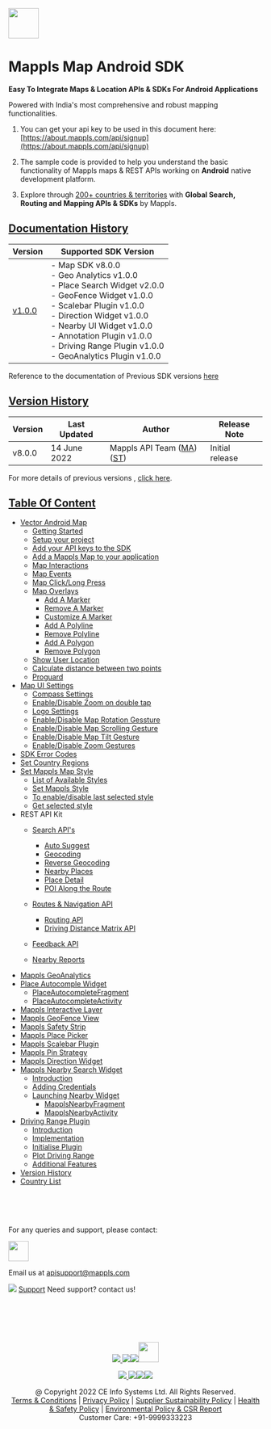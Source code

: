 [<img src="https://about.mappls.com/images/mappls-b-logo.svg" height="60"/> </p>](https://www.mapmyindia.com/api)

# Mappls Map Android SDK

**Easy To Integrate Maps & Location APIs & SDKs For Android Applications**

Powered with India's most comprehensive and robust mapping functionalities.

1. You can get your api key to be used in this document here: [https://about.mappls.com/api/signup](https://about.mappls.com/api/signup)

2. The sample code is provided to help you understand the basic functionality of Mappls maps & REST APIs working on **Android** native development platform.

4. Explore through [200+ countries & territories](https://github.com/MapmyIndia/mapmyindia-rest-api/blob/master/docs/countryISO.md) with **Global Search, Routing and Mapping APIs & SDKs** by Mappls.

## [Documentation History](#Documentation-History)

| Version | Supported SDK Version |  
| ---- | ---- |    
| [v1.0.0](docs/v1.0.0/README.md) | - Map SDK v8.0.0 <br/> - Geo Analytics v1.0.0 <br/> - Place Search Widget v2.0.0 <br/> - GeoFence Widget v1.0.0 <br/> - Scalebar Plugin v1.0.0 <br/> - Direction Widget v1.0.0 <br/> - Nearby UI Widget v1.0.0 <br/> - Annotation Plugin v1.0.0 <br/> - Driving Range Plugin v1.0.0 <br/> - GeoAnalytics Plugin v1.0.0 |  

Reference to the documentation of Previous SDK versions [here](https://github.com/mappls-api/mapmyindia-maps-vectorSDK-android)


## [Version History](#Version-History)

| Version | Last Updated | Author |  Release Note|  
| ---- | ---- | ---- | ---- |  
| v8.0.0 | 14 June 2022 | Mappls API Team ([MA](https://github.com/mdakram)) ([ST](https://github.com/saksham66)) |   Initial release  |


For more details of previous versions , [click here](docs/v1.0.0/Version-History.md).


## [Table Of Content](#Table-Of-Content)
- [Vector Android Map](docs/v1.0.0/Getting-Started.md)
    * [Getting Started](docs/v1.0.0/Getting-Started.md#getting-started)
    * [Setup your project](docs/v1.0.0/Getting-Started.md#setup-your-project)
    * [Add your API keys to the SDK](docs/v1.0.0/Getting-Started.md#add-your-api-keys-to-the-sdk)
    * [Add a Mappls Map to your application](docs/v1.0.0/Getting-Started.md#add-a-mappls-map-to-your-application)
    * [Map Interactions](docs/v1.0.0/Getting-Started.md#map-interactions)
    * [Map Events](docs/v1.0.0/Getting-Started.md#map-events)
    * [Map Click/Long Press](docs/v1.0.0/Getting-Started.md#map-click-long-press)
    * [Map Overlays](docs/v1.0.0/Getting-Started.md#map-overlays)
        - [Add A Marker](docs/v1.0.0/Getting-Started.md#add-a-marker)
        - [Remove A Marker](docs/v1.0.0/Getting-Started.md#remove-a-marker)
        - [Customize A Marker](docs/v1.0.0/Getting-Started.md#customize-a-marker)
        - [Add A Polyline](docs/v1.0.0/Getting-Started.md#add-a-polyline)
        - [Remove Polyline](docs/v1.0.0/Getting-Started.md#remove-polyline)
        - [Add A Polygon](docs/v1.0.0/Getting-Started.md#add-a-polygon)
        - [Remove Polygon](docs/v1.0.0/Getting-Started.md#remove-polygon)
    * [Show User Location](docs/v1.0.0/Getting-Started.md#show-user-location)
    * [Calculate distance between two points](docs/v1.0.0/Getting-Started.md#calculate-distance-between-points)
    * [Proguard](docs/v1.0.0/Getting-Started.md#proguard)
- [Map UI Settings](docs/v1.0.0/Map-UI-Settings.md)
    * [Compass Settings](docs/v1.0.0/Map-UI-Settings.md#Compass-Settings)
    * [Enable/Disable Zoom on double tap](docs/v1.0.0/Map-UI-Settings.md#Enable-disable-zoom)
    * [Logo Settings](docs/v1.0.0/Map-UI-Settings.md/#Logo-settings)
    * [Enable/Disable Map Rotation Gessture](docs/v1.0.0/Map-UI-Settings.md#Enable-disable-rotation)
    * [Enable/Disable Map Scrolling Gesture](docs/v1.0.0/Map-UI-Settings.md#Enable-disable-scrolling)
    * [Enable/Disable Map Tilt Gesture](docs/v1.0.0/Map-UI-Settings.md#Enable-disable-tilt)
    * [Enable/Disable Zoom Gestures](docs/v1.0.0/Map-UI-Settings.md#Enable-disable-zoom-gesture)
- [SDK Error Codes](docs/v1.0.0/SDK-Error-code.md)
- [Set Country Regions](docs/v1.0.0/Set-Regions.md)
- [Set Mappls Map Style](docs/v1.0.0/Map-Style.md)
    * [List of Available Styles](docs/v1.0.0/Map-Style.md#list-of-available-styles)
    * [Set Mappls Style](docs/v1.0.0/Map-Style.md#set-mapmyindia-style)
    * [To enable/disable last selected style](docs/v1.0.0/Map-Style.md#To-enable-last-selected-style)
    * [Get selected style](docs/v1.0.0/Map-Style.md#get-selected-style)
- REST API Kit
    * [Search API's](docs/v1.0.0/Search-Api.md)
        - [Auto Suggest](docs/v1.0.0/Search-Api.md#auto-suggest)
        - [Geocoding](docs/v1.0.0/Search-Api.md#geocoding)
        - [Reverse Geocoding](docs/v1.0.0/Search-Api.md#reverse-geocoding)
        - [Nearby Places](docs/v1.0.0/Search-Api.md#nearby-places)
        - [Place Detail](docs/v1.0.0/Search-Api.md#place-detail)
        - [POI Along the Route](docs/v1.0.0/Search-Api.md#poi-along-route)

    * [Routes & Navigation API](docs/v1.0.0/Routing-API.md)
        - [Routing API](docs/v1.0.0/Routing-API.md#routing-api)
        - [Driving Distance Matrix API](docs/v1.0.0/Routing-API.md#distance-api)
    * [Feedback API](docs/v1.0.0/Feedback.md)
    * [Nearby Reports](docs/v1.0.0/Nearby-Report.md)
- [Mappls GeoAnalytics](docs/v1.0.0/Geoanalytics.md)
- [Place Autocomple Widget](docs/v1.0.0/Place-Autocomplete.md)
    * [PlaceAutocompleteFragment](docs/v1.0.0/Place-Autocomplete.md#place-autocomplete-fragment)
    * [PlaceAutocompleteActivity](docs/v1.0.0/Place-Autocomplete.md#place-autocomplete-activity)
- [Mappls Interactive Layer](docs/v1.0.0/Interactive-Layer.md)
- [Mappls GeoFence View](docs/v1.0.0/GeoFence-View.md)
- [Mappls Safety Strip](docs/v1.0.0/Safety-Strip.md)
- [Mappls Place Picker](docs/v1.0.0/Place-Picker.md)
- [Mappls Scalebar Plugin](docs/v1.0.0/Scalebar-Plugin.md)
- [Mappls Pin Strategy](docs/v1.0.0/MapplsPinStrategy.md)
- [Mappls Direction Widget](docs/v1.0.0/Direction-Widget.md)
- [Mappls Nearby Search Widget](docs/v1.0.0/Nearby-Widget.md)
    * [Introduction](docs/v1.0.0/Nearby-Widget.md#Introduction)
    * [Adding Credentials](docs/v1.0.0/Nearby-Widget.md#Adding-Credentials)
    * [Launching Nearby Widget](docs/v1.0.0/Nearby-Widget.md#Launching-Nearby-Widget)
        - [MapplsNearbyFragment](docs/v1.0.0/Nearby-Widget.md#nearby-fragment)
        - [MapplsNearbyActivity](docs/v1.0.0/Nearby-Widget.md#nearby-activity)
- [Driving Range Plugin](docs/v1.0.0/Driving-Range-Plugin.md)
    - [Introduction](docs/v1.0.0/Driving-Range-Plugin.md#Introduction)
    - [Implementation](docs/v1.0.0/Driving-Range-Plugin.md#Implementation)
    - [Initialise Plugin](docs/v1.0.0/Driving-Range-Plugin.md#Initialise-Plugin)
    - [Plot Driving Range](docs/v1.0.0/Driving-Range-Plugin.md#Plot-Driving-Range)
    - [Additional Features](docs/v1.0.0/Driving-Range-Plugin.md#Additional-Features)
- [Version History](docs/v1.0.0/Version-History.md)
- [Country List](https://github.com/mappls-api/mappls-rest-apis/blob/main/docs/countryISO.md)

<br><br><br>

For any queries and support, please contact: 

[<img src="https://about.mappls.com/images/mappls-logo.svg" height="40"/> </p>](https://about.mappls.com/api/)
Email us at [apisupport@mappls.com](mailto:apisupport@mappls.com)


![](https://www.mapmyindia.com/api/img/icons/support.png)
[Support](https://about.mappls.com/contact/)
Need support? contact us!

<br></br>
<br></br>

[<p align="center"> <img src="https://www.mapmyindia.com/api/img/icons/stack-overflow.png"/> ](https://stackoverflow.com/questions/tagged/mappls-api)[![](https://www.mapmyindia.com/api/img/icons/blog.png)](https://about.mappls.com/blog/)[![](https://www.mapmyindia.com/api/img/icons/gethub.png)](https://github.com/Mappls-api)[<img src="https://mmi-api-team.s3.ap-south-1.amazonaws.com/API-Team/npm-logo.one-third%5B1%5D.png" height="40"/> </p>](https://www.npmjs.com/org/mapmyindia) 



[<p align="center"> <img src="https://www.mapmyindia.com/june-newsletter/icon4.png"/> ](https://www.facebook.com/Mapplsofficial)[![](https://www.mapmyindia.com/june-newsletter/icon2.png)](https://twitter.com/mappls)[![](https://www.mapmyindia.com/newsletter/2017/aug/llinkedin.png)](https://www.linkedin.com/company/mappls/)[![](https://www.mapmyindia.com/june-newsletter/icon3.png)](https://www.youtube.com/channel/UCAWvWsh-dZLLeUU7_J9HiOA)




<div align="center">@ Copyright 2022 CE Info Systems Ltd. All Rights Reserved.</div>

<div align="center"> <a href="https://about.mappls.com/api/terms-&-conditions">Terms & Conditions</a> | <a href="https://about.mappls.com/about/privacy-policy">Privacy Policy</a> | <a href="https://about.mappls.com/pdf/mapmyIndia-sustainability-policy-healt-labour-rules-supplir-sustainability.pdf">Supplier Sustainability Policy</a> | <a href="https://about.mappls.com/pdf/Health-Safety-Management.pdf">Health & Safety Policy</a> | <a href="https://about.mappls.com/pdf/Environment-Sustainability-Policy-CSR-Report.pdf">Environmental Policy & CSR Report</a>

<div align="center">Customer Care: +91-9999333223</div>
